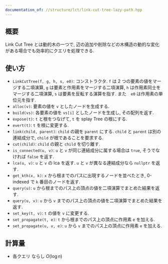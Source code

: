 ```yaml
---
documentation_of: //structure/lct/link-cut-tree-lazy-path.hpp
---
```


## 概要

Link Cut Tree とは動的木の一つで, 辺の追加や削除などの木構造の動的な変化がある場合でも効率的にクエリを処理できる.


## 使い方

* `LinkCutTree(f, g, h, s, e0)`: コンストラクタ. `f` は 2 つの要素の値をマージする二項演算, `g` は要素と作用素をマージする二項演算, `h` は作用素同士をマージする二項演算, `s` は要素を反転する演算を指す. また　`e0` は作用素の単位元を指す.
* `alloc(v)`: 要素の値を `v` としたノードを生成する.
* `build(vs)`: 各要素の値を `vs[i]` としたノードを生成し, その配列を返す.
* `expose(t)`: `t` と根をつなげて, `t` を splay Tree の根にする.
* `evert(t)`: `t` を根に変更する.
* `link(child, parent)`: `child` の親を `parent` にする. `child` と `parent` は別の連結成分で, `child` が根であることを要求する.
* `cut(child)`: `child` の親と `child` を切り離す.
* `is_connected(u, v)`: `u` と `v` が同じ連結成分に属する場合は `true`, そうでなければ `false` を返す.
* `lca(u, v)`: `u` と `v` の lca を返す. `u` と `v` が異なる連結成分なら `nullptr` を返す.
* `get_kth(x, k)`: `x` から根までのパスに出現するノードを並べたとき, 0-indexed で `k` 番目のノードを返す.
* `query(u)`: `u` から根までのパス上の頂点の値を二項演算でまとめた結果を返す.
* `query(u, v)`: `u` から `v` までのパス上の頂点の値を二項演算でまとめた結果を返す.
* `set_key(t, v)`: `t` の値を `v` に変更する.
* `set_propagate(t, e)`: `t` から根までのパス上の頂点に作用素 `e` を加える.
* `set_propagate(u, v, e)`: `u` から `v` までのパス上の頂点に作用素 `e` を加える.

## 計算量

* 各クエリ ならし $O(\log n)$
